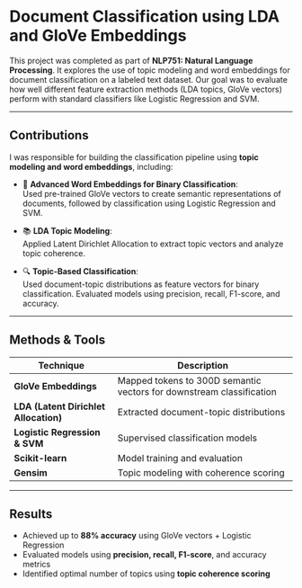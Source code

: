 # Document Classification using LDA and GloVe Embeddings

This project was completed as part of **NLP751: Natural Language Processing**. It explores the use of topic modeling and word embeddings for document classification on a labeled text dataset. Our goal was to evaluate how well different feature extraction methods (LDA topics, GloVe vectors) perform with standard classifiers like Logistic Regression and SVM.

---

## Contributions

I was responsible for building the classification pipeline using **topic modeling and word embeddings**, including:

- 🧩 **Advanced Word Embeddings for Binary Classification**:  
  Used pre-trained GloVe vectors to create semantic representations of documents, followed by classification using Logistic Regression and SVM.

- 📚 **LDA Topic Modeling**:  
  Applied Latent Dirichlet Allocation to extract topic vectors and analyze topic coherence.

- 🔍 **Topic-Based Classification**:  
  Used document-topic distributions as feature vectors for binary classification. Evaluated models using precision, recall, F1-score, and accuracy.

---

## Methods & Tools
| Technique | Description |
|----------|-------------|
| **GloVe Embeddings** | Mapped tokens to 300D semantic vectors for downstream classification |
| **LDA (Latent Dirichlet Allocation)** | Extracted document-topic distributions |
| **Logistic Regression & SVM** | Supervised classification models |
| **Scikit-learn** | Model training and evaluation |
| **Gensim** | Topic modeling with coherence scoring |

---

## Results
- Achieved up to **88% accuracy** using GloVe vectors + Logistic Regression
- Evaluated models using **precision, recall, F1-score**, and accuracy metrics
- Identified optimal number of topics using **topic coherence scoring**
